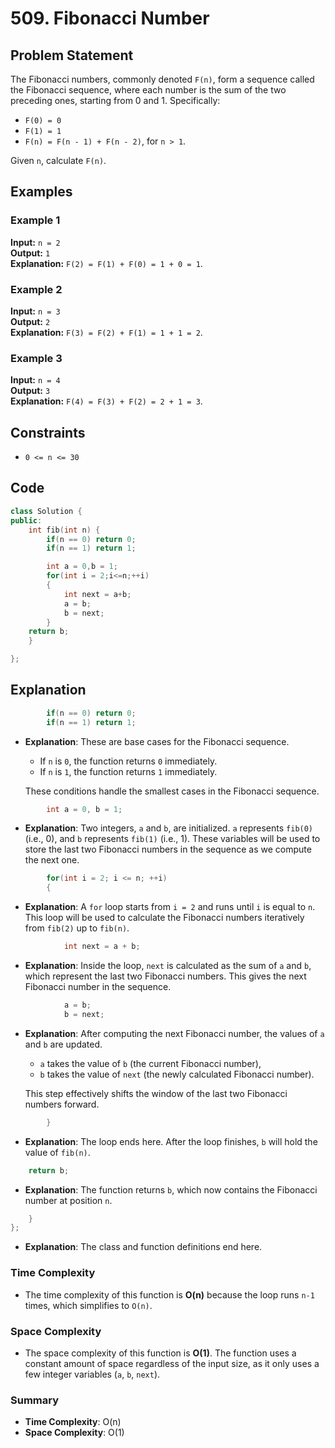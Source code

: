 # 509. Fibonacci Number

## Problem Statement

The Fibonacci numbers, commonly denoted `F(n)`, form a sequence called the Fibonacci sequence, where each number is the sum of the two preceding ones, starting from 0 and 1. Specifically:

- `F(0) = 0`
- `F(1) = 1`
- `F(n) = F(n - 1) + F(n - 2)`, for `n > 1`.

Given `n`, calculate `F(n)`.

## Examples

### Example 1

**Input:** `n = 2`  
**Output:** `1`  
**Explanation:** `F(2) = F(1) + F(0) = 1 + 0 = 1`.

### Example 2

**Input:** `n = 3`  
**Output:** `2`  
**Explanation:** `F(3) = F(2) + F(1) = 1 + 1 = 2`.

### Example 3

**Input:** `n = 4`  
**Output:** `3`  
**Explanation:** `F(4) = F(3) + F(2) = 2 + 1 = 3`.

## Constraints

- `0 <= n <= 30`

## Code
```cpp
class Solution {
public:
    int fib(int n) {
        if(n == 0) return 0;
        if(n == 1) return 1;

        int a = 0,b = 1;
        for(int i = 2;i<=n;++i)
        {
            int next = a+b;
            a = b;
            b = next;
        }
    return b;
    }

};
```
## Explanation
```cpp
        if(n == 0) return 0;
        if(n == 1) return 1;
```
- **Explanation**: These are base cases for the Fibonacci sequence. 
  - If `n` is `0`, the function returns `0` immediately.
  - If `n` is `1`, the function returns `1` immediately.
  
  These conditions handle the smallest cases in the Fibonacci sequence.

```cpp
        int a = 0, b = 1;
```
- **Explanation**: Two integers, `a` and `b`, are initialized. `a` represents `fib(0)` (i.e., 0), and `b` represents `fib(1)` (i.e., 1). These variables will be used to store the last two Fibonacci numbers in the sequence as we compute the next one.

```cpp
        for(int i = 2; i <= n; ++i)
        {
```
- **Explanation**: A `for` loop starts from `i = 2` and runs until `i` is equal to `n`. This loop will be used to calculate the Fibonacci numbers iteratively from `fib(2)` up to `fib(n)`.

```cpp
            int next = a + b;
```
- **Explanation**: Inside the loop, `next` is calculated as the sum of `a` and `b`, which represent the last two Fibonacci numbers. This gives the next Fibonacci number in the sequence.

```cpp
            a = b;
            b = next;
```
- **Explanation**: After computing the next Fibonacci number, the values of `a` and `b` are updated. 
  - `a` takes the value of `b` (the current Fibonacci number), 
  - `b` takes the value of `next` (the newly calculated Fibonacci number).

  This step effectively shifts the window of the last two Fibonacci numbers forward.

```cpp
        }
```
- **Explanation**: The loop ends here. After the loop finishes, `b` will hold the value of `fib(n)`.

```cpp
    return b;
```
- **Explanation**: The function returns `b`, which now contains the Fibonacci number at position `n`.

```cpp
    }
};
```
- **Explanation**: The class and function definitions end here.

### Time Complexity

- The time complexity of this function is **O(n)** because the loop runs `n-1` times, which simplifies to `O(n)`.

### Space Complexity

- The space complexity of this function is **O(1)**. The function uses a constant amount of space regardless of the input size, as it only uses a few integer variables (`a`, `b`, `next`).

### Summary

- **Time Complexity**: O(n)
- **Space Complexity**: O(1)
